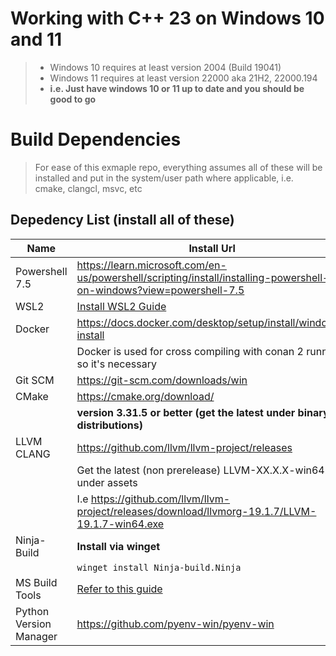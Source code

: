 # Working with C++ 23 on Windows 10 and 11
> * Windows 10 requires at least version 2004 (Build 19041)
> * Windows 11 requires at least version 22000 aka 21H2, 22000.194
> * **i.e. Just have windows 10 or 11 up to date and you should be good to go**

# Build Dependencies

> For ease of this exmaple repo, everything assumes all of these will be installed and put in the system/user path where applicable, i.e. cmake, clangcl, msvc, etc

## Depedency List (install all of these)

| Name | Install Url |
|------|-------------|
| Powershell 7.5 | https://learn.microsoft.com/en-us/powershell/scripting/install/installing-powershell-on-windows?view=powershell-7.5 |
| WSL2 | [Install WSL2 Guide](./_docs/WSL2_Install_Guide.md) |
| Docker | https://docs.docker.com/desktop/setup/install/windows-install |
|| Docker is used for cross compiling with conan 2 runners, so it's necessary |
| Git SCM | https://git-scm.com/downloads/win |
| CMake | https://cmake.org/download/ |
|| **version 3.31.5 or better (get the latest under binary distributions)** |
| LLVM CLANG | https://github.com/llvm/llvm-project/releases |
|| Get the latest (non prerelease) LLVM-XX.X.X-win64.exe under assets |
|| I.e https://github.com/llvm/llvm-project/releases/download/llvmorg-19.1.7/LLVM-19.1.7-win64.exe |
| Ninja-Build | **Install via winget** | 
|| ```winget install Ninja-build.Ninja```|
| MS Build Tools | [Refer to this guide](./MSBuildTools_Install_Guide.md)
| Python Version Manager | https://github.com/pyenv-win/pyenv-win |